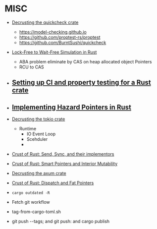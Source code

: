 # MISC

- [Decrusting the quickcheck crate](https://youtu.be/64t-gPC33cc)
  - https://model-checking.github.io
  - https://github.com/proptest-rs/proptest
  - https://github.com/BurntSushi/quickcheck

- [Lock-Free to Wait-Free Simulation in Rust](https://www.youtube.com/watch?v=tNzCj8691LE)
  - ABA problem eliminate by CAS on heap allocated object Pointers
  - RCU to CAS

- [Setting up CI and property testing for a Rust crate](https://www.youtube.com/watch?v=xUH-4y92jPg)
  -

- [Implementing Hazard Pointers in Rust](https://youtu.be/fvcbyCYdR10)
  -

- [Decrusting the tokio crate](https://youtu.be/o2ob8zkeq2s)
  - Runtime
    - IO Event Loop
    - Scehduler
     -

- [Crust of Rust: Send, Sync, and their implementors](https://www.youtube.com/watch?v=yOezcP-XaIw)
- [Crust of Rust: Smart Pointers and Interior Mutability](https://www.youtube.com/watch?v=8O0Nt9qY_vo)
- [Decrusting the axum crate](https://youtu.be/Wnb_n5YktO8?list=PLqbS7AVVErFirH9armw8yXlE6dacF-A6z)
- [Crust of Rust: Dispatch and Fat Pointers](https://youtu.be/xcygqF5LVmM)

- `cargo outdated -R`
- Fetch git workflow
- tag-from-cargo-toml.sh 
- git push --tags; and git push: and cargo publish
